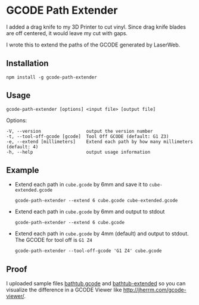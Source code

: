 # GCODE Path Extender

I added a drag knife to my 3D Printer to cut vinyl. Since drag knife blades are off centered, it would leave my cut with gaps.

I wrote this to extend the paths of the GCODE generated by LaserWeb.

## Installation
`npm install -g gcode-path-extender`

## Usage

`gcode-path-extender [options] <input file> [output file]`

Options:

    -V, --version                 output the version number
    -t, --tool-off-gcode [gcode]  Tool Off GCODE (default: G1 Z3)
    -e, --extend [millimeters]    Extend each path by how many millimeters (default: 4)
    -h, --help                    output usage information

## Example

* Extend each path in `cube.gcode` by 6mm and save it to `cube-extended.gcode`

  `gcode-path-extender --extend 6 cube.gcode cube-extended.gcode`


* Extend each path in `cube.gcode` by 6mm and output to stdout

  `gcode-path-extender --extend 6 cube.gcode`

* Extend each path in `cube.gcode` by 4mm (default) and output to stdout. The GCODE for tool off is `G1 Z4`

  `gcode-path-extender --tool-off-gcode 'G1 Z4' cube.gcode`

## Proof

I uploaded sample files [bathtub.gcode](https://raw.githubusercontent.com/vietquocnguyen/gcode-path-extender/master/sample_files/bath-tub.gcode) and [bathtub-extended](https://raw.githubusercontent.com/vietquocnguyen/gcode-path-extender/master/sample_files/bath-tub-extended.gcode) so you can visualize the difference in a GCODE Viewer like http://jherrm.com/gcode-viewer/.
